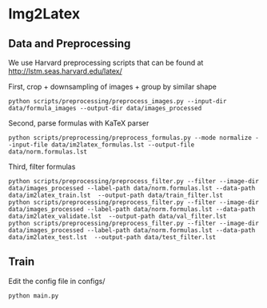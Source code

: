 # Img2Latex


## Data and Preprocessing

We use Harvard preprocessing scripts that can be found at http://lstm.seas.harvard.edu/latex/

First, crop + downsampling of images + group by similar shape


```
python scripts/preprocessing/preprocess_images.py --input-dir data/formula_images --output-dir data/images_processed
```

Second, parse formulas with KaTeX parser

```
python scripts/preprocessing/preprocess_formulas.py --mode normalize --input-file data/im2latex_formulas.lst --output-file data/norm.formulas.lst
```

Third, filter formulas

```
python scripts/preprocessing/preprocess_filter.py --filter --image-dir data/images_processed --label-path data/norm.formulas.lst --data-path data/im2latex_train.lst  --output-path data/train_filter.lst
python scripts/preprocessing/preprocess_filter.py --filter --image-dir data/images_processed --label-path data/norm.formulas.lst --data-path data/im2latex_validate.lst  --output-path data/val_filter.lst
python scripts/preprocessing/preprocess_filter.py --filter --image-dir data/images_processed --label-path data/norm.formulas.lst --data-path data/im2latex_test.lst  --output-path data/test_filter.lst
```


## Train

Edit the config file in configs/

```
python main.py
```